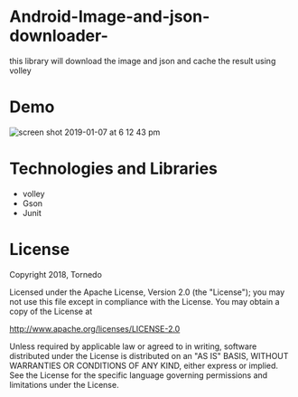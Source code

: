 
# Android-Image-and-json-downloader-
this library will download the image and json and cache the result using volley
# Demo
![screen shot 2019-01-07 at 6 12 43 pm](https://user-images.githubusercontent.com/7686968/50767673-e6a62f80-12a7-11e9-88e1-66037714c1de.png)

# Technologies and Libraries
* volley
* Gson
* Junit

# License
Copyright 2018, Tornedo

Licensed under the Apache License, Version 2.0 (the "License");
you may not use this file except in compliance with the License.
You may obtain a copy of the License at

   http://www.apache.org/licenses/LICENSE-2.0

Unless required by applicable law or agreed to in writing, software
distributed under the License is distributed on an "AS IS" BASIS,
WITHOUT WARRANTIES OR CONDITIONS OF ANY KIND, either express or implied.
See the License for the specific language governing permissions and
limitations under the License.
